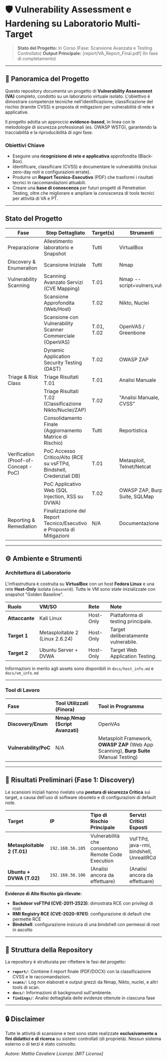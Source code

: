 # 🛡️ Vulnerability Assessment e Hardening su Laboratorio Multi-Target

> **Stato del Progetto:** In Corso (Fase: Scansione Avanzata e Testing Controllato)
> **Output Principale:** [report/VA_Report_Final.pdf] (In fase di completamento)

---

## 🎯 Panoramica del Progetto

Questo repository documenta un progetto di **Vulnerability Assessment (VA)** completo, condotto su un laboratorio virtuale isolato. L'obiettivo è dimostrare competenze tecniche nell'identificazione, classificazione del rischio (tramite CVSS) e proposta di mitigazioni per vulnerabilità di rete e applicative.

Il progetto adotta un approccio **evidence-based**, in linea con le metodologie di sicurezza professionali (es. OWASP WSTG), garantendo la tracciabilità e la riproducibilità di ogni fase.

### Obiettivi Chiave

* Eseguire una **ricognizione di rete e applicativa** approfondita (Black-Box).
* Identificare, classificare (CVSS) e documentare le vulnerabilità (inclusi zero-day noti e configurazioni errate).
* Produrre un **Report Tecnico-Esecutivo** (PDF) che trasformi i risultati tecnici in raccomandazioni attuabili.
* Creare una **base di conoscenza** per futuri progetti di Penetration Testing, oltre che migliorare e ampliare la conoscenza di tools tecnici per attività di VA e PT.

---

## Stato del Progetto

| Fase | Step Dettagliato | Target(s) | Strumenti | Stato |
|------|------------------|-----------|-----------|-------|
| Preparazione | Allestimento laboratorio e Snapshot | Tutti | VirtualBox | ✅ Eseguito |
| Discovery & Enumeration | Scansione Iniziale | Tutti | Nmap | ✅ Eseguito |
| Vulnerability Scanning | Scanning Avanzato Servizi (CVE Mapping) | T.01 | Nmap --script=vulners,vuln | ✅ Eseguito |
|  | Scansione Approfondita (Web/Host) | T.02 | Nikto, Nuclei | ✅ Eseguito |
|  | Scansione con Vulnerability Scanner Commerciale (OpenVAS) | T.01, T.02 | OpenVAS / Greenbone | 🟠 In Coda |
|  | Dynamic Application Security Testing (DAST) | T.02 | OWASP ZAP | 🟠 In Coda | 
| Triage & Risk Class | Triage Risultati T.01 | T.01 | Analisi Manuale | ✅ Eseguito |
|  | Triage Risultati T.02 (Classificazione Nikto/Nuclei/ZAP) | T.02 | "Analisi Manuale, CVSS" | 🟠 In Coda | 
|  | Consolidamento Finale (Aggiornamento Matrice di Rischio) | Tutti | Reportistica | ❌ Non Eseguito |
| Verification (Proof-of-Concept - PoC) | PoC Accesso Critico/Alto (RCE su vsFTPd, Bindshell, Credenziali DB) | T.01 | Metasploit, Telnet/Netcat | ❌ Non Eseguito |
|  | PoC Applicativo Web (SQL Injection, XSS su DVWA) | T.02 | OWASP ZAP, Burp Suite, SQLMap | ❌ Non Eseguito|
| Reporting & Remediation | Finalizzazione del Report Tecnico/Esecutivo e Proposta di Mitigazioni | N/A | Documentazione | ❌ Non Eseguito |

---

## ⚙️ Ambiente e Strumenti

### Architettura di Laboratorio

L'infrastruttura è costruita su **VirtualBox** con un host **Fedora Linux** e una rete **Host-Only** isolata (`vboxnet0`). Tutte le VM sono state inizializzate con snapshot "Golden Baseline".

| Ruolo | VM/SO | Rete | Note |
| :--- | :--- | :--- | :--- |
| **Attaccante** | Kali Linux | Host-Only | Piattaforma di testing principale. |
| **Target 1** | Metasploitable 2 (Linux 2.6.24) | Host-Only | Target deliberatamente vulnerabile. |
| **Target 2** | Ubuntu Server + DVWA | Host-Only | Target Web Application Testing. |

Informazioni in merito agli assets sono disponibili in `docs/host_info.md` e `docs/vm_info.md`

---

### Tool di Lavoro

| Fase | Tool Utilizzati (Finora) | Tool in Programma |
| :--- | :--- | :--- |
| **Discovery/Enum** | **Nmap**,**Nmap (Script Avanzati)** | OpenVAs |
| **Vulnerability/PoC** | N/A | Metasploit Framework, **OWASP ZAP** (Web App Scanning), **Burp Suite** (Manual Testing) |

--- 

## 🚨 Risultati Preliminari (Fase 1: Discovery)

Le scansioni iniziali hanno rivelato una **postura di sicurezza Critica** sui target, a causa dell'uso di software obsoleto e di configurazioni di default note.

| Target | IP | Tipo di Rischio Principale | Servizi Critici Esposti |
| :--- | :--- | :--- | :--- |
| **Metasploitable 2 (T.01)** | `192.168.56.105` | Vulnerabilità che consentono Remote Code Execution | VsFTPd, java-rmi, bindshell, UnrealIRCd |
| **Ubuntu + DVWA (T.02)** | `192.168.56.106` | (Analisi ancora da effettuare) |(Analisi ancora da effettuare) | 

**Evidenze di Alto Rischio già rilevate:**

- **Backdoor vsFTPd (CVE-2011-2523)**: dimostrata RCE con privilegi di root
- **RMI Registry RCE (CVE-2020-9761)**: configurazione di default che permette RCE
- **Bindshell**: configurazione insicura di una bindshell con permessi di root in ascolto  

---

## 📁 Struttura della Repository

La repository è strutturata per riflettere le fasi del progetto:

* **`report/`**: Contiene il report finale (PDF/DOCX) con la classificazione CVSS e le raccomandazioni.
* **`scans/`**: Log non elaborati e output grezzi da Nmap, Nikto, nuclei, e altri tools di scan.
* **`docs/`**: Informazioni di background sull'ambiente.
* **`findings/`**: Analisi dettagliata delle evidenze ottenute in ciascuna fase

---

## 🔒 Disclaimer

Tutte le attività di scansione e test sono state realizzate **esclusivamente a fini didattici e di ricerca** su sistemi controllati (di proprietà). Nessun sistema esterno o di terzi è stato coinvolto.

*Autore: Mattia Cavaliere*
*Licenza: [MIT License]*